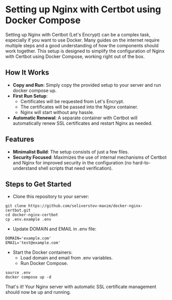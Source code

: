 # Setting up Nginx with Certbot using Docker Compose

Setting up Nginx with Certbot (Let's Encrypt) can be a complex task, especially if you want to use Docker. Many guides on the internet require multiple steps and a good understanding of how the components should work together. This setup is designed to simplify the configuration of Nginx with Certbot using Docker Compose, working right out of the box.

## How It Works

- **Copy and Run**: Simply copy the provided setup to your server and run docker compose up.
- **First Run Setup**:
  - Certificates will be requested from Let's Encrypt.
  - The certificates will be passed into the Nginx container.
  - Nginx will start without any hassle.
- **Automatic Renewal**: A separate container with Certbot will automatically renew SSL certificates and restart Nginx as needed.

## Features

- **Minimalist Build**: The setup consists of just a few files.
- **Security Focused**: Maximizes the use of internal mechanisms of Certbot and Nginx for improved security in the configuration (no hard-to-understand shell scripts that need verification).

## Steps to Get Started

- Clone this repository to your server:
```
git clone https://github.com/seliverstov-maxim/docker-nginx-certbot.git
cd docker-nginx-certbot
cp .env.example .env
```
- Update DOMAIN and EMAIL in .env file:

```
DOMAIN='example.com'
EMAIL='test@example.com'
```
- Start the Docker containers:
  - Load domain and email from .env variables.
  - Run Docker Compose.
```
source .env
docker compose up -d
```
That's it! Your Nginx server with automatic SSL certificate management should now be up and running.
